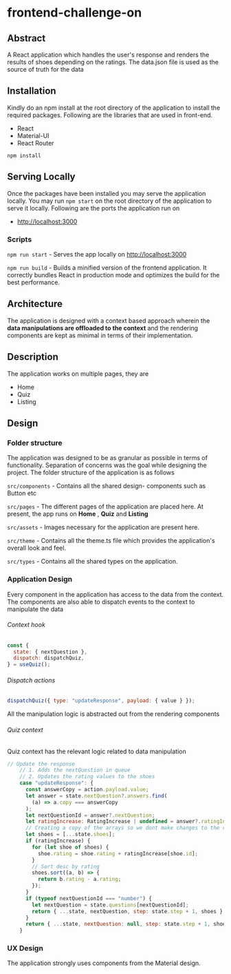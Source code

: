 # frontend-challenge-on

## Abstract

A React application which handles the user's response and renders the results of shoes depending on the ratings. The data.json file is used as the source of truth for the data

## Installation

Kindly do an npm install at the root directory of the application to install the required packages. Following are the libraries that are used in front-end.

- React
- Material-UI
- React Router

```
npm install
```

## Serving Locally

Once the packages have been installed you may serve the application locally. You may run `npm start` on the root directory of the application to serve it locally. Following are the ports the application run on

- [http://localhost:3000](http://localhost:3000)

### Scripts

`npm run start` - Serves the app locally on [http://localhost:3000](http://localhost:3000)

`npm run build` - Builds a minified version of the frontend application. It correctly bundles React in production mode and optimizes the build for the best performance.

## Architecture

The application is designed with a context based approach wherein the **data manipulations are offloaded to the context** and the rendering components are kept as minimal in terms of their implementation.

## Description

The application works on multiple pages, they are

- Home
- Quiz
- Listing

## Design

### Folder structure

The application was designed to be as granular as possible in terms of functionality. Separation of concerns was the goal while designing the project. The folder structure of the application is as follows

`src/components` - Contains all the shared design- components such as Button etc

`src/pages` - The different pages of the application are placed here. At present,
the app runs on **Home** , **Quiz** and **Listing**

`src/assets` - Images necessary for the application are present here.

`src/theme` - Contains all the theme.ts file which provides the application's overall look and feel.

`src/types` - Contains all the shared types on the application.

### Application Design

Every component in the application has access to the data from the context. The components are also able to dispatch events to the context to manipulate the data

###### Context hook

```javascript
const {
  state: { nextQuestion },
  dispatch: dispatchQuiz,
} = useQuiz();
```

###### Dispatch actions

```javascript
dispatchQuiz({ type: "updateResponse", payload: { value } });
```

All the manipulation logic is abstracted out from the rendering components

###### Quiz context

Quiz context has the relevant logic related to data manipulation

```javascript
// Update the response
    // 1. Adds the nextQuestion in queue
    // 2. Updates the rating values to the shoes
    case "updateResponse": {
      const answerCopy = action.payload.value;
      let answer = state.nextQuestion?.answers.find(
        (a) => a.copy === answerCopy
      );
      let nextQuestionId = answer?.nextQuestion;
      let ratingIncrease: RatingIncrease | undefined = answer?.ratingIncrease;
      // Creating a copy of the arrays so we dont make changes to the reference
      let shoes = [...state.shoes];
      if (ratingIncrease) {
        for (let shoe of shoes) {
          shoe.rating = shoe.rating + ratingIncrease[shoe.id];
        }
        // Sort desc by rating
        shoes.sort((a, b) => {
          return b.rating - a.rating;
        });
      }
      if (typeof nextQuestionId === "number") {
        let nextQuestion = state.questions[nextQuestionId];
        return { ...state, nextQuestion, step: state.step + 1, shoes };
      }
      return { ...state, nextQuestion: null, step: state.step + 1, shoes };
    }
```

### UX Design

The application strongly uses components from the Material design.
